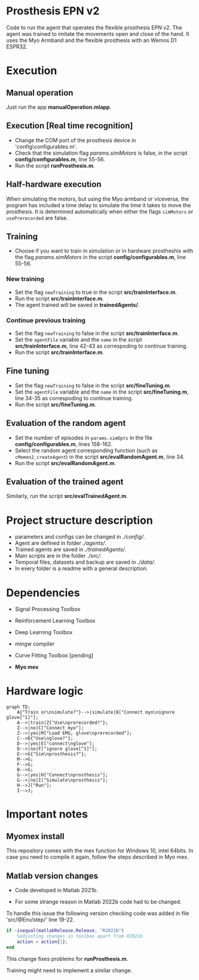 # Prosthesis EPN v2
Code to run the agent that operates the flexible prosthesis EPN v2.
The agent was trained to imitate the movements open and close of the hand. 
It uses the Myo Armband and the flexible prosthesis with an Wemos D1 ESPR32.
 

# Execution
## Manual operation
Just run the app **manualOperation.mlapp**.

## Execution [Real time recognition]
* Change the COM port of the prosthesis device in 'config\configurables.m'.
* Check that the simulation flag *params.simMotors* is false, in the script **config/configurables.m**, line 55-56.
* Run the script **runProsthesis.m**.

## Half-hardware execution
When simulating the motors, but using the Myo armband or viceversa, the program has included a time delay to simulate the time it takes to move the prosthesis. It is determined automatically when either the flags ``simMotors`` or ``usePrerecorded`` are false.

## Training
* Choose if you want to train in simulation or in hardware prostheshis with the flag *params.simMotors* in the script **config/configurables.m**, line 55-56.

### New training
* Set the flag ``newTraining`` to true in the script **src/trainInterface.m**.
* Run the script **src/trainInterface.m**.
* The agent trained will be saved in **trainedAgents/**.
### Continue previous training
* Set the flag ``newTraining`` to false in the script **src/trainInterface.m**.
* Set the ``agentFile`` variable and the ``name`` in the script **src/trainInterface.m**, line 42-43 as correspoding to continue training.
* Run the script **src/trainInterface.m**.

## Fine tuning
* Set the flag ``newTraining`` to false in the script **src/fineTuning.m**.
* Set the ``agentFile`` variable and the ``name`` in the script **src/fineTuning.m**, line 34-35 as correspoding to continue training.
* Run the script **src/fineTuning.m**.

## Evaluation of the random agent
* Set the number of episodes in ``params.simOpts`` in the file **config/configurables.m**, lines 158-162.
* Select the random agent corresponding function (such as ``cMomen2_createAgent``) in the script **src/evalRandomAgent.m**, line 34.
* Run the script **src/evalRandomAgent.m**.

## Evaluation of the trained agent
Similarly, run the script **src/evalTrainedAgent.m**.

# Project structure description
* parameters and configs can be changed in *./config/*.
* Agent are defined in folder *./agents/*.
* Trained agents are saved in *./trainedAgents/*.
* Main scripts are in the folder *./src/*.
* Temporal files, datasets and backup are saved in *./data/*.
* In every folder is a readme with a general description.


# Dependencies
* Signal Processing Toolbox
* Reinforcement Learning Toolbox
* Deep Learning Toolbox
* mingw compiler
*  Curve Fitting Toolbox [pending]

* **Myo mex**

# Hardware logic
```mermaid
graph TD;
    A{"Train or\nsimulate?"}-->|simulate|B["Connect myo\nignore glove[^1]"];
    A-->|train|Z{"Use\nprerecorded?"};
    Z-->|no|C["Connect myo"];
    Z-->|yes|M["Load EMG, glove\nprerecorded"];
    C-->D{"Use\nglove?"};
    D-->|yes|E["connect\nglove"];
    D-->|no|F["ignore glove[^1]"];
    E-->G{"Sim\nprosthesis?"};
    M-->G;
    F-->G;
    B-->G;
    G-->|yes|H["Connect\nprosthesis"];
    G-->|no|I["Simulate\nprosthesis"];
    H-->J["Run"];
    I-->J;
```
[^1]: ignoring glove uses a mock. 
# Important notes
## Myomex install
This repository comes with the mex function for Windows 10, intel 64bits. In case you need to compile it again, follow the steps described in Myo mex.

## Matlab version changes
* Code developed in Matlab 2021b. 

* For some strange reason in Matlab 2022b code had to be changed.

To handle this issue the following version checking code was added in file 'src/@Env/step/' line 19-22.

```MATLAB
if ~isequal(matlabRelease.Release, "R2021b")
    %adjusting changes in toolbox apart from R2021b
    action = action{1};
end
```

This change fixes problems for **runProsthesis.m**.

Training might need to implement a similar change.



